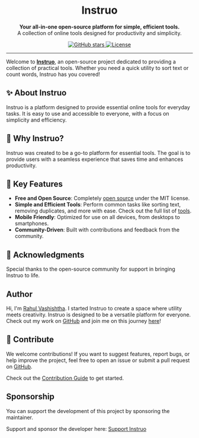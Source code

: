 <h1 align="center">
  Instruo
</h1>
<p align="center">
  <b>Your all-in-one open-source platform for simple, efficient tools.</b><br>
  A collection of online tools designed for productivity and simplicity.
</p>

<p align="center">
  <a href="https://github.com/rahulv-official/instruo/stargazers">
    <img alt="GitHub stars" src="https://img.shields.io/github/stars/rahulv-official/instruo?style=social">
  </a>
  <a href="https://github.com/rahulv-official/instruo/blob/main/LICENSE.md">
    <img alt="License" src="https://img.shields.io/badge/License-MIT-yellow.svg">
  </a>  
</p>

---

Welcome to [**Instruo**](https://instruo.org), an open-source project dedicated to providing a collection of practical tools. Whether you need a quick utility to sort text or count words, Instruo has you covered!

## ✨ About Instruo

Instruo is a platform designed to provide essential online tools for everyday tasks. It is easy to use and accessible to everyone, with a focus on simplicity and efficiency.

## 🚀 Why Instruo?

Instruo was created to be a go-to platform for essential tools. The goal is to provide users with a seamless experience that saves time and enhances productivity.

## 🎯 Key Features

- **Free and Open Source**: Completely [open source](https://github.com/rahulv-official/instruo) under the MIT license.
- **Simple and Efficient Tools**: Perform common tasks like sorting text, removing duplicates, and more with ease. Check out the full list of [tools](https://instruo.org/tools).
- **Mobile Friendly**: Optimized for use on all devices, from desktops to smartphones.
- **Community-Driven**: Built with contributions and feedback from the community.

## 🙏 Acknowledgments

Special thanks to the open-source community for support in bringing Instruo to life.

## Author

Hi, I'm [Rahul Vashishtha](https://rahulv.dev). I started Instruo to create a space where utility meets creativity. Instruo is designed to be a versatile platform for everyone. Check out my work on [GitHub](https://github.com/rahul-vashishtha) and join me on this journey [here](https://github.com/rahulv-official/instruo)!

## 🌟 Contribute

We welcome contributions! If you want to suggest features, report bugs, or help improve the project, feel free to open an issue or submit a pull request on [GitHub](https://github.com/rahulv-official/instruo).

Check out the [Contribution Guide](https://instruo.org/getting-started/contribution) to get started.

## Sponsorship

You can support the development of this project by sponsoring the maintainer.

Support and sponsor the developer here: [Support Instruo](https://github.com/sponsors/rahul-vashishtha)
